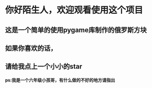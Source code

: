 # 你好陌生人，欢迎观看使用这个项目
## 这是一个简单的使用pygame库制作的俄罗斯方块
## 如果你喜欢的话，
## 请给我点上一个小小的star
#### ps:我是一个六年级小孩哥，有什么做的不好的地方请指出